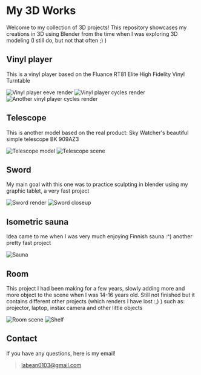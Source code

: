 # My 3D Works

Welcome to my collection of 3D projects! This repository showcases my creations in 3D using Blender from the time when I was exploring 3D modeling (I still do, but not that often ;) )

## Vinyl player

This is a vinyl player based on the Fluance RT81 Elite High Fidelity Vinyl Turntable 

![Vinyl player eeve render](3d_renders/vinylplayer2eeve.jpg)
![Vinyl player cycles render](3d_renders/vinylplayer3cycles.jpg)
![Another vinyl player cycles render](3d_renders/vinylplayer5cycles.jpg)

## Telescope

This is another model based on the real product: Sky Watcher's beautiful simple telescope BK 909AZ3

![Telescope model](3d_renders/telescope2.png)
![Telescope scene](3d_renders/telescope_envir2.jpg)

## Sword

My main goal with this one was to practice sculpting in blender using my graphic tablet, a very fast project

![Sword render](3d_renders/sword_closeup3.jpg)
![Sword closeup](3d_renders/sword_closeup1.png)

## Isometric sauna

Idea came to me when I was very much enjoying Finnish sauna :^) another pretty fast project

![Sauna](3d_renders/sauna.png)

## Room

This project I had been making for a few years, slowly adding more and more object to the scene when I was 14-16 years old. Still not finished but it contains different other projects (which renders I have lost :,) ) such as: projector, laptop, instax camera and other little objects

![Room scene](3d_renders/room.jpg)
![Shelf](3d_renders/shelf.jpg)

## Contact

If you have any questions, here is my email!
>labean0103@gmail.com

